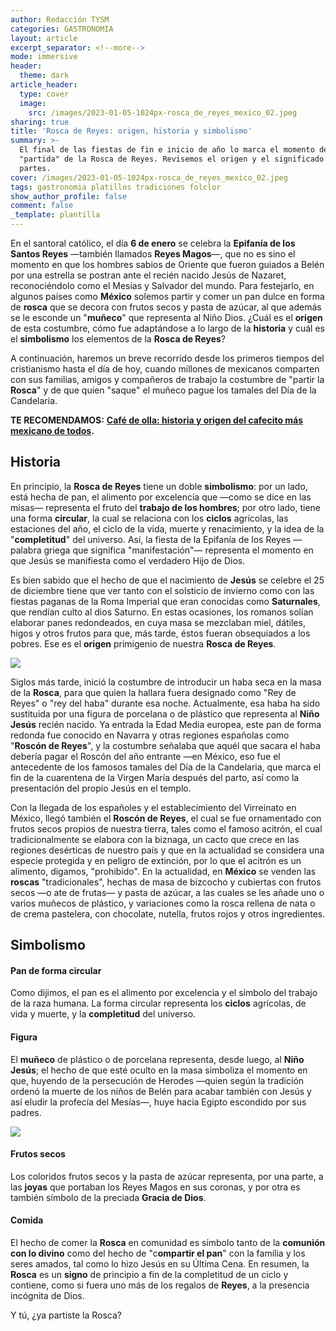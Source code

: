 ```yaml
---
author: Redacción TYSM
categories: GASTRONOMIA
layout: article
excerpt_separator: <!--more-->
mode: immersive
header:
  theme: dark
article_header:
  type: cover
  image:
    src: /images/2023-01-05-1024px-rosca_de_reyes_mexico_02.jpeg
sharing: true
title: 'Rosca de Reyes: origen, historia y simbolismo'
summary: >-
  El final de las fiestas de fin e inicio de año lo marca el momento de la
  "partida" de la Rosca de Reyes. Revisemos el origen y el significado de sus
  partes.
cover: /images/2023-01-05-1024px-rosca_de_reyes_mexico_02.jpeg
tags: gastronomia platillos tradiciones folclor
show_author_profile: false
comment: false
_template: plantilla
---
```







En el santoral católico, el día **6 de enero** se celebra la **Epifanía de los Santos Reyes** —también llamados **Reyes Magos**—, que no es sino el momento en que los hombres sabios de Oriente que fueron guiados a Belén por una estrella se postran ante el recién nacido Jesús de Nazaret, reconociéndolo como el Mesías y Salvador del mundo. Para festejarlo, en algunos países como **México** solemos partir y comer un pan dulce en forma de **rosca** que se decora con frutos secos y pasta de azúcar, al que además se le esconde un "**muñeco**" que representa al Niño Dios. ¿Cuál es el **origen** de esta costumbre, cómo fue adaptándose a lo largo de la **historia** y cuál es el **simbolismo** los elementos de la **Rosca de Reyes**?

A continuación, haremos un breve recorrido desde los primeros tiempos del cristianismo hasta el día de hoy, cuando millones de mexicanos comparten con sus familias, amigos y compañeros de trabajo la costumbre de "partir la **Rosca**" y de que quien "saque" el muñeco pague los tamales del Día de la Candelaria.

**TE RECOMENDAMOS:** [**Café de olla: historia y origen del cafecito más mexicano de todos**](https://blog.tonoysumariachi.com/gastronomia/2022/08/22/cafe-de-olla-historia-y-origen-del-cafecito-mas-mexicano-de-todos.html)**.**

## Historia

En principio, la **Rosca de Reyes** tiene un doble **simbolismo**: por un lado, está hecha de pan, el alimento por excelencia que —como se dice en las misas— representa el fruto del **trabajo de los hombres**; por otro lado, tiene una forma **circular**, la cual se relaciona con los **ciclos** agrícolas, las estaciones del año, el ciclo de la vida, muerte y renacimiento, y la idea de la "**completitud**" del universo. Así, la fiesta de la Epifanía de los Reyes —palabra griega que significa "manifestación"— representa el momento en que Jesús se manifiesta como el verdadero Hijo de Dios.

Es bien sabido que el hecho de que el nacimiento de **Jesús** se celebre el 25 de diciembre tiene que ver tanto con el solsticio de invierno como con las fiestas paganas de la Roma Imperial que eran conocidas como **Saturnales**, que rendían culto al dios Saturno. En estas ocasiones, los romanos solían elaborar panes redondeados, en cuya masa se mezclaban miel, dátiles, higos y otros frutos para que, más tarde, éstos fueran obsequiados a los pobres. Ese es el **origen** primigenio de nuestra **Rosca de Reyes**.

![](https://upload.wikimedia.org/wikipedia/commons/thumb/4/4f/Rosca_de_Reyes.jpg/1024px-Rosca_de_Reyes.jpg)

Siglos más tarde, inició la costumbre de introducir un haba seca en la masa de la **Rosca**, para que quien la hallara fuera designado como "Rey de Reyes" o "rey del haba" durante esa noche. Actualmente, esa haba ha sido sustituida por una figura de porcelana o de plástico que representa al **Niño Jesús** recién nacido. Ya entrada la Edad Media europea, este pan de forma redonda fue conocido en Navarra y otras regiones españolas como "**Roscón de Reyes**", y la costumbre señalaba que aquél que sacara el haba debería pagar el Roscón del año entrante —en México, eso fue el antecedente de los famosos tamales del Día de la Candelaria, que marca el fin de la cuarentena de la Virgen María después del parto, así como la presentación del propio Jesús en el templo.

Con la llegada de los españoles y el establecimiento del Virreinato en México, llegó también el **Roscón de Reyes**, el cual se fue ornamentado con frutos secos propios de nuestra tierra, tales como el famoso acitrón, el cual tradicionalmente se elabora con la biznaga, un cacto que crece en las regiones desérticas de nuestro país y que en la actualidad se considera una especie protegida y en peligro de extinción, por lo que el acitrón es un alimento, digamos, "prohibido". En la actualidad, en **México** se venden las **roscas** "tradicionales", hechas de masa de bizcocho y cubiertas con frutos secos —o ate de frutas— y pasta de azúcar, a las cuales se les añade uno o varios muñecos de plástico, y variaciones como la rosca rellena de nata o de crema pastelera, con chocolate, nutella, frutos rojos y otros ingredientes.

## Simbolismo

#### Pan de forma circular

Como dijimos, el pan es el alimento por excelencia y el símbolo del trabajo de la raza humana. La forma circular representa los **ciclos** agrícolas, de vida y muerte, y la **completitud** del universo.

#### Figura

El **muñeco** de plástico o de porcelana representa, desde luego, al **Niño Jesús**; el hecho de que esté oculto en la masa simboliza el momento en que, huyendo de la persecución de Herodes —quien según la tradición ordenó la muerte de los niños de Belén para acabar también con Jesús y así eludir la profecía del Mesías—, huye hacia Egipto escondido por sus padres.

![](https://upload.wikimedia.org/wikipedia/commons/thumb/0/05/Rosca_de_Reyes%2C_casera%2C_M%C3%A9xico_03B.jpg/1024px-Rosca_de_Reyes%2C_casera%2C_M%C3%A9xico_03B.jpg)

#### Frutos secos

Los coloridos frutos secos y la pasta de azúcar representa, por una parte, a las **joyas** que portaban los Reyes Magos en sus coronas, y por otra es también símbolo de la preciada **Gracia de Dios**.

#### Comida

El hecho de comer la **Rosca** en comunidad es símbolo tanto de la **comunión con lo divino** como del hecho de "c**ompartir el pan**" con la familia y los seres amados, tal como lo hizo Jesús en su Última Cena. En resumen, la **Rosca** es un **signo** de principio a fin de la completitud de un ciclo y contiene, como si fuera uno más de los regalos de **Reyes**, a la presencia incógnita de Dios.

Y tú, ¿ya partiste la Rosca?

